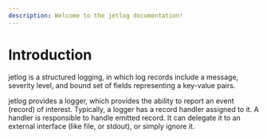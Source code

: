 ```yaml
---
description: Welcome to the jetlog documentation!
---
```


# Introduction

jetlog is a structured logging, in which log records include a message, severity level, and bound set of fields representing a key-value pairs.

jetlog provides a logger, which provides the ability to report an event (record) of interest. Typically, a logger has a record handler assigned to it. A handler is responsible to handle emitted record. It can delegate it to an external interface (like file, or stdout),  or simply ignore it.
